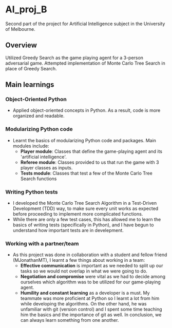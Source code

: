 # AI_proj_B

Second part of the project for Artificial Intelligence subject in the University of Melbourne.

## Overview

Utilized Greedy Search as the game playing agent for a 3-person adversarial game. Attempted implementation of Monte Carlo Tree Search in place of Greedy Search.

## Main learnings

### Object-Oriented Python

- Applied object-oriented concepts in Python. As a result, code is more organized and readable.

### Modularizing Python code

- Learnt the basics of modularizing Python code and packages. Main modules include:
  - **Player module**: Classes that define the game-playing agent and its 'artificial intelligence'.
  - **Referee module**: Classes provided to us that run the game with 3 player classes as inputs.
  - **Tests module**: Classes that test a few of the Monte Carlo Tree Search functions

### Writing Python tests

- I developed the Monte Carlo Tree Search Algorithm in a Test-Driven Development (TDD) way, to make sure every unit works as expected before proceeding to implement more complicated functions.
- While there are only a few test cases, this has allowed me to learn the basics of writing tests (specifically in Python), and I have begun to understand how important tests are in develepment.

### Working with a partner/team

- As this project was done in collaboration with a student and fellow friend (MJonathanMT), I learnt a few things about working in a team:
  - **Effective communication** is important as we needed to split up our tasks so we would not overlap in what we were going to do.
  - **Negotiation and compromise** were vital as we had to decide among ourselves which algorithm was to be utilized for our game-playing agent.
  - **Humility and constant learning** as a developer is a must. My teammate was more proficient at Python so I learnt a lot from him while developing the algorithms. On the other hand, he was unfamiliar with git (version control) and I spent some time teaching him the basics and the importance of git as well. In conclusion, we can always learn something from one another.
